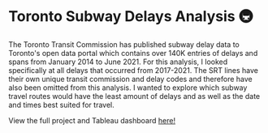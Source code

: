 # Toronto Subway Delays Analysis 🚇

The Toronto Transit Commission has published subway delay data to Toronto's open data portal which contains over 140K entries of delays and spans from January 2014 to June 2021. For this analysis, I looked specifically at all delays that occurred from 2017-2021. The SRT lines have their own unique transit commission and delay codes and therefore have also been omitted from this analysis. I wanted to explore which subway travel routes would have the least amount of delays and as well as the date and times best suited for travel. 

View the full project and Tableau dashboard [here!](https://public.tableau.com/app/profile/jay.colosi/viz/TTCDelayDataAnalysis/TTC_Delays_Analysis)
